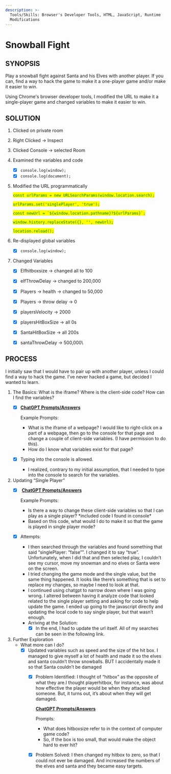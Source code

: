 ```yaml
---
description: >-
  Tools/Skills: Browser's Developer Tools, HTML, JavaScript, Runtime
  Modifications
---
```


# Snowball Fight

## SYNOPSIS

Play a snowball fight against Santa and his Elves with another player. If you can, find a way to hack the game to make it a one-player game and/or make it easier to win.

Using Chrome's browser developer tools, I modified the URL to make it a single-player game and changed variables to make it easier to win.

## SOLUTION

1. Clicked on private room
2. Right Clicked → Inspect
3. Clicked Console → selected Room
4. Examined the variables and code
   * [x] `console.log(window);`
   * [x] `console.log(document);`
5.  Modified the URL programmatically

    <mark style="color:green;">`const urlParams = new URLSearchParams(window.location.search);`</mark>

    <mark style="color:green;">`urlParams.set('singlePlayer', 'true');`</mark>

    <mark style="color:green;">``const newUrl = `${window.location.pathname}?${urlParams}`;``</mark>

    <mark style="color:green;">`window.history.replaceState({}, '', newUrl);`</mark>

    <mark style="color:green;">`location.reload();`</mark>&#x20;
6. Re-displayed global variables
   * [x] `console.log(window);`
7. Changed Variables
   * [x] Elfhitboxsize → changed all to 100
   * [x] elfThrowDelay → changed to 200,000
   * [x] Players → health → changed to 50,000
   * [x] Players → throw delay → 0
   * [x] playersVelocity → 2000
   * [x] playersHitBoxSize → all 0s
   * [x] SantaHitBoxSize → all 200s
   * [x] santaThrowDelay → 500,000\


## PROCESS

I initially saw that I would have to pair up with another player, unless I could find a way to hack the game. I’ve never hacked a game, but decided I wanted to learn.

1. The Basics: What is the iframe? Where is the client-side code? How can I find the variables?&#x20;
   *   [x] [**ChatGPT Prompts/Answers**](https://chat.openai.com/share/df7207c3-0c83-45c8-a3c9-87390ddc7d71)

       Example Prompts:&#x20;

       * What is the iframe of a webpage? I would like to right-click on a part of a webpage, then go to the console for that page and change a couple of client-side variables. (I have permission to do this).
       * How do I know what variables exist for that page?
   * [x] Typing into the console is allowed.&#x20;
     * I realized, contrary to my initial assumption, that I needed to type into the console to search for the variables.
2. Updating “Single Player”
   *   [x] &#x20;[**ChatGPT Prompts/Answers**](https://chat.openai.com/share/6ca29cb8-9d2f-4c4e-b2f9-acd6b9957cef)

       &#x20;Example Prompts:&#x20;

       * Is there a way to change these client-side variables so that I can play as a single player? \*included code I found in console\*
       * Based on this code, what would I do to make it so that the game is played in single player mode?
   * [x] Attempts:
     * I then searched through the variables and found something that said “singlePlayer: “false””. I changed it to say “true”. Unfortunately, when I did that and then selected play, I couldn’t see my cursor, move my snowman and no elves or Santa were on the screen.
     * I tried changing the game mode and the single value, but the same thing happened. It looks like there’s something that is set to replace my changes, so maybe I need to look at that.&#x20;
     * I continued using chatgpt to narrow down where I was going wrong. I altered between having it analyze code that looked related to the single player setting and asking for code to help update the game. I ended up going to the javascript directly and updating the local code to say single player, but that wasn’t enough.&#x20;
     * Arriving at the Solution:
       * [x] In the end, I had to update the url itself. All of my searches can be seen in the following link.
3. Further Exploration
   * What more can I do?
     * [x] Updated variables such as speed and the size of the hit box. I managed to give myself a lot of health and made it so the elves and santa couldn’t throw snowballs. BUT I accidentally made it so that Santa couldn’t be damaged
       *   [x] Problem Identified: I thought of “hitbox” as the opposite of what they are.I thought playerhitbox, for instance, was about how effective the player would be when they attacked someone. But, it turns out, it’s about when they will get damaged.

           [**ChatGPT Prompts/Answers**](https://chat.openai.com/share/7090e80a-ef8a-4890-aaaf-5834ecc3858b)

           Prompts:&#x20;

           * What does hitboxsize refer to in the context of computer game code?
           * So, if the box is too small, that would make the object hard to ever hit?
       * [x] Problem Solved: I then changed my hitbox to zero, so that I could not ever be damaged. And increased the numbers of the elves and santa and they became easy targets.
